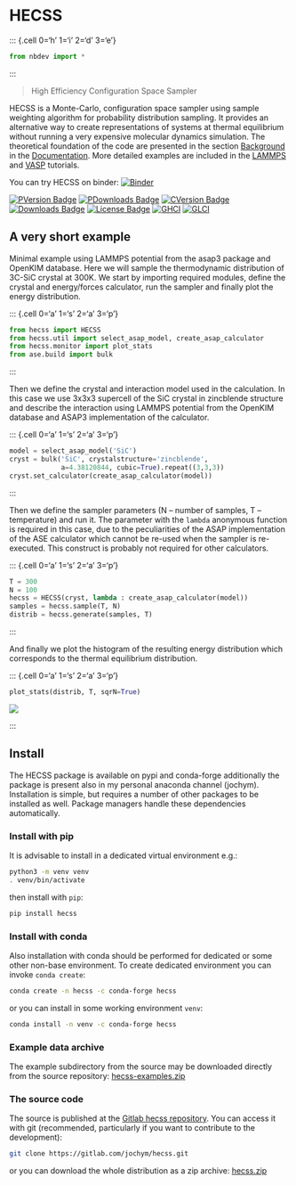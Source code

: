 # HECSS

::: {.cell 0=‘h’ 1=‘i’ 2=‘d’ 3=‘e’}

``` python
from nbdev import *
```

:::

> High Efficiency Configuration Space Sampler

HECSS is a Monte-Carlo, configuration space sampler using sample
weighting algorithm for probability distribution sampling. It provides
an alternative way to create representations of systems at thermal
equilibrium without running a very expensive molecular dynamics
simulation. The theoretical foundation of the code are presented in the
section [Background](00_Background.html) in the
[Documentation](https://jochym.github.io/hecss/). More detailed examples
are included in the [LAMMPS](01_LAMMPS_Tutorial.html) and
[VASP](01_VASP_Tutorial.html) tutorials.

You can try HECSS on binder:
[![Binder](https://mybinder.org/badge_logo.svg)](https://mybinder.org/v2/gl/jochym%2Fhecss/devel?labpath=index.ipynb)

[![PVersion
Badge](https://img.shields.io/pypi/v/hecss.svg)](https://pypi.org/project/hecss/)
[![PDownloads
Badge](https://img.shields.io/pypi/dm/hecss.svg)](https://pypi.org/project/hecss/)
[![CVersion
Badge](https://anaconda.org/conda-forge/hecss/badges/version.svg)](https://anaconda.org/conda-forge/hecss)
[![Downloads
Badge](https://anaconda.org/conda-forge/hecss/badges/downloads.svg)](https://anaconda.org/conda-forge/hecss)
[![License
Badge](https://anaconda.org/jochym/hecss/badges/license.svg)](https://anaconda.org/jochym/hecss)
[![GHCI](https://github.com/jochym/hecss/actions/workflows/test.yaml/badge.svg?branch=devel)](https://github.com/jochym/hecss/actions/workflows/test.yaml)
[![GLCI](https://gitlab.com/jochym/hecss/badges/devel/pipeline.svg)](https://gitlab.com/jochym/hecss/-/commits/devel)

## A very short example

Minimal example using LAMMPS potential from the asap3 package and
OpenKIM database. Here we will sample the thermodynamic distribution of
3C-SiC crystal at 300K. We start by importing required modules, define
the crystal and energy/forces calculator, run the sampler and finally
plot the energy distribution.

::: {.cell 0=‘a’ 1=‘s’ 2=‘a’ 3=‘p’}

``` python
from hecss import HECSS
from hecss.util import select_asap_model, create_asap_calculator
from hecss.monitor import plot_stats
from ase.build import bulk
```

:::

Then we define the crystal and interaction model used in the
calculation. In this case we use 3x3x3 supercell of the SiC crystal in
zincblende structure and describe the interaction using LAMMPS potential
from the OpenKIM database and ASAP3 implementation of the calculator.

::: {.cell 0=‘a’ 1=‘s’ 2=‘a’ 3=‘p’}

``` python
model = select_asap_model('SiC')
cryst = bulk('SiC', crystalstructure='zincblende', 
             a=4.38120844, cubic=True).repeat((3,3,3))
cryst.set_calculator(create_asap_calculator(model))
```

:::

Then we define the sampler parameters (N – number of samples, T –
temperature) and run it. The parameter with the `lambda` anonymous
function is required in this case, due to the peculiarities of the ASAP
implementation of the ASE calculator which cannot be re-used when the
sampler is re-executed. This construct is probably not required for
other calculators.

::: {.cell 0=‘a’ 1=‘s’ 2=‘a’ 3=‘p’}

``` python
T = 300
N = 100
hecss = HECSS(cryst, lambda : create_asap_calculator(model))
samples = hecss.sample(T, N)
distrib = hecss.generate(samples, T)
```

:::

And finally we plot the histogram of the resulting energy distribution
which corresponds to the thermal equilibrium distribution.

::: {.cell 0=‘a’ 1=‘s’ 2=‘a’ 3=‘p’}

``` python
plot_stats(distrib, T, sqrN=True)
```

<div class="cell-output cell-output-display">

![](index_files/figure-commonmark/cell-6-output-1.png)

</div>

:::

## Install

The HECSS package is available on pypi and conda-forge additionally the
package is present also in my personal anaconda channel (jochym).
Installation is simple, but requires a number of other packages to be
installed as well. Package managers handle these dependencies
automatically.

### Install with pip

It is advisable to install in a dedicated virtual environment e.g.:

``` bash
python3 -m venv venv
. venv/bin/activate
```

then install with `pip`:

``` bash
pip install hecss
```

### Install with conda

Also installation with conda should be performed for dedicated or some
other non-base environment. To create dedicated environment you can
invoke `conda create`:

``` bash
conda create -n hecss -c conda-forge hecss
```

or you can install in some working environment `venv`:

``` bash
conda install -n venv -c conda-forge hecss
```

### Example data archive

The example subdirectory from the source may be downloaded directly from
the source repository:
[hecss-examples.zip](https://gitlab.com/jochym/hecss/-/archive/master/hecss-master.zip?path=example)

### The source code

The source is published at the [Gitlab hecss
repository](https://gitlab.com/jochym/hecss). You can access it with git
(recommended, particularly if you want to contribute to the
development):

``` bash
git clone https://gitlab.com/jochym/hecss.git
```

or you can download the whole distribution as a zip archive:
[hecss.zip](https://gitlab.com/jochym/hecss/-/archive/master/hecss-master.zip)
